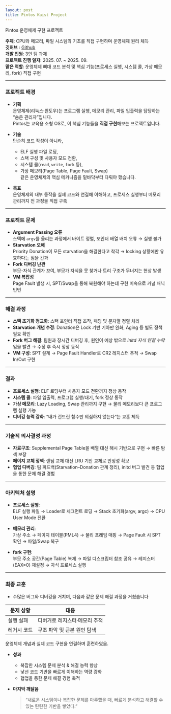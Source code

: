 ```yaml
---
layout: post
title: Pintos Kaist Project
---
```


Pintos 운영체제 구현 프로젝트

**주제**: CPU와 메모리, 파일 시스템의 기초를 직접 구현하며 운영체제 원리 체득  
**깃허브** : [Github](https://github.com/volume5522/pintos-kaist.git)  
**개발 인원**: 3인 팀 과제  
**프로젝트 진행 일자**: 2025. 07. ~ 2025. 09.  
**맡은 역할**: 운영체제 뼈대 코드 분석 및 핵심 기능(프로세스 실행, 시스템 콜, 가상 메모리, fork) 직접 구현

---

### 프로젝트 배경

- **기획**  
  운영체제(리눅스·윈도우)는 프로그램 실행, 메모리 관리, 파일 입출력을 담당하는 “숨은 관리자”입니다.  
  Pintos는 교육용 소형 OS로, 이 핵심 기능들을 **직접 구현**해보는 프로젝트입니다.

- **기술**  
  단순히 코드 작성이 아니라,

  - ELF 실행 파일 로딩,
  - 스택 구성 및 사용자 모드 전환,
  - 시스템 콜(`read`, `write`, `fork` 등),
  - 가상 메모리(Page Table, Page Fault, Swap)  
    같은 운영체제의 핵심 메커니즘을 밑바닥부터 다뤄야 했습니다.

- **목표**  
  운영체제의 내부 동작을 실제 코드와 연결해 이해하고, 프로세스 실행부터 메모리 관리까지 전 과정을 직접 구축

---

### 프로젝트 문제

- **Argument Passing 오류**  
  스택에 `argv`를 올리는 과정에서 바이트 정렬, 포인터 배열 배치 오류 → 실행 불가
- **Starvation 오해**  
  Priority Donation이 모든 starvation을 해결한다고 착각 → locking 상황에만 유효하다는 점을 간과
- **Fork 디버깅 난관**  
  부모-자식 관계가 꼬여, 부모가 자식을 못 찾거나 트리 구조가 무너지는 현상 발생
- **VM 복잡성**  
  Page Fault 발생 시, SPT/Swap을 통해 복원해야 하는데 구현 미숙으로 커널 패닉 빈번

---

### 해결 과정

- **스택 초기화 정교화**: 스택 포인터 직접 조작, 패딩 및 문자열 정렬 처리
- **Starvation 개념 수정**: Donation은 Lock 기반 기아만 완화, Aging 등 별도 정책 필요 확인
- **Fork 버그 해결**: 팀원과 장시간 디버깅 후, 원인이 예상 밖으로 *initd 자식 연결 누락*임을 발견 → 수정 후 즉시 정상 동작
- **VM 구성**: SPT 설계 → Page Fault Handler로 CR2 레지스터 추적 → Swap In/Out 구현

---

### 결과

- **프로세스 실행**: ELF 로딩부터 사용자 모드 전환까지 정상 동작
- **시스템 콜**: 파일 입출력, 프로그램 실행/대기, fork 정상 동작
- **가상 메모리**: Lazy Loading, Swap 관리까지 구현 → 물리 메모리보다 큰 프로그램 실행 가능
- **디버깅 능력 강화**: “내가 건드린 함수만 의심하지 않는다”는 교훈 체득

---

### 기술적 의사결정 과정

- **자료구조**: Supplemental Page Table을 배열 대신 해시 기반으로 구현 → 빠른 탐색 보장
- **페이지 교체 정책**: 랜덤 교체 대신 LRU 기반 교체로 안정성 확보
- **협업 디버깅**: 팀 피드백(Starvation–Donation 관계 정리), initd 버그 발견 등 협업을 통한 문제 해결 경험

---

### 아키텍처 설명

- **프로세스 실행**:  
  ELF 실행 파일 → Loader로 세그먼트 로딩 → Stack 초기화(argv, argc) → CPU User Mode 전환

- **메모리 관리**:  
  가상 주소 → 페이지 테이블(PML4) → 물리 프레임 매핑 → Page Fault 시 SPT 확인 → 파일/Swap 복구

- **fork 구현**:  
  부모 주소 공간(Page Table) 복제 → 파일 디스크립터 참조 공유 → 레지스터(EAX=0) 재설정 → 자식 프로세스 실행

---

### 최종 교훈

- 수많은 버그와 디버깅을 거치며, 다음과 같은 문제 해결 과정을 거쳤습니다

| 문제 상황   | 대응                          |
| ----------- | ----------------------------- |
| 실행 실패   | 디버거로 레지스터·메모리 추적 |
| 레거시 코드 | 구조 파악 및 근본 원인 탐색   |

운영체제 개념과 실제 코드 구현을 연결하며 훈련하였음.

- **성과**

  - 복잡한 시스템 문제 분석 & 해결 능력 향상
  - 낯선 코드 기반을 빠르게 이해하는 역량 강화
  - 협업을 통한 문제 해결 경험 축적

- **마지막 깨달음**
  > “새로운 시스템이나 복잡한 문제를 마주했을 때, 빠르게 분석하고 해결할 수 있는 탄탄한 기반을 쌓았다.”
